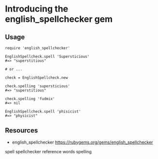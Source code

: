 # Introducing the english_spellchecker gem


## Usage

    require 'english_spellchecker'

    EnglishSpellcheck.spell 'Supersticious'
    #=> "superstitious"

    # or ...

    check = EnglishSpellcheck.new

    check.spelling 'supersticious'
    #=> "superstitious"

    check.spelling 'fudmix'
    #=> nil

    EnglishSpellcheck.spell 'phisicist'
    #=> "physicist" 

## Resources

* english_spellchecker https://rubygems.org/gems/english_spellchecker

spell spellchecker reference words spelling
